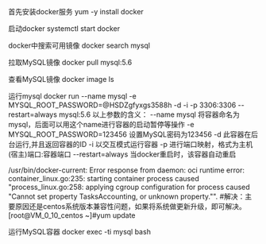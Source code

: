 首先安装docker服务
yum -y install docker   

启动docker
systemctl start docker

docker中搜索可用镜像
docker search mysql

拉取MySQL镜像
docker pull mysql:5.6

查看MySQL镜像
docker image ls

运行mysql
docker run --name mysql -e MYSQL_ROOT_PASSWORD=@HSDZgfyxgs3588h -d -i -p 3306:3306 --restart=always  mysql:5.6
以上参数的含义：
--name mysql  将容器命名为mysql，后面可以用这个name进行容器的启动暂停等操作
-e MYSQL_ROOT_PASSWORD=123456 设置MySQL密码为123456
-d 此容器在后台运行,并且返回容器的ID
-i 以交互模式运行容器
-p 进行端口映射，格式为主机(宿主)端口:容器端口
--restart=always 当docker重启时，该容器自动重启

/usr/bin/docker-current: Error response from daemon: oci runtime error: container_linux.go:235: starting container process caused "process_linux.go:258: applying cgroup configuration for process caused \"Cannot set property TasksAccounting, or unknown property.\"".
#解决：主要原因还是centos系统版本兼容性问题，如果将系统做更新升级，即可解决。
[root@VM_0_10_centos ~]#yum update

运行MySQL容器
docker exec -ti mysql bash

